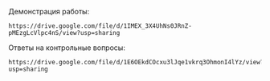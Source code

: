 Демонстрация работы:
```link
https://drive.google.com/file/d/1IMEX_3X4UhNs0JRnZ-pMEzgLcVlpc4nS/view?usp=sharing
```

Ответы на контрольные вопросы:
```link
https://drive.google.com/file/d/1E6OEkdCOcxu3lJqe1vkrq3OhmonI4lYz/view?usp=sharing
```
